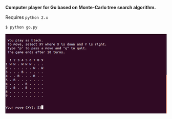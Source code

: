 **Computer player for Go based on Monte-Carlo tree search algorithm.**

Requires `python 2.x`

    $ python go.py

![Screenshot](screenshot.png)